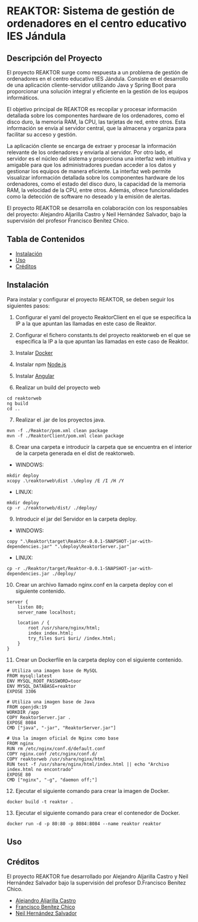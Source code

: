# REAKTOR: Sistema de gestión de ordenadores en el centro educativo IES Jándula

## Descripción del Proyecto
El proyecto REAKTOR surge como respuesta a un problema de gestión de ordenadores en el centro educativo IES Jándula. Consiste en el desarrollo de una aplicación cliente-servidor utilizando Java y Spring Boot para proporcionar una solución integral y eficiente en la gestión de los equipos informáticos.

El objetivo principal de REAKTOR es recopilar y procesar información detallada sobre los componentes hardware de los ordenadores, como el disco duro, la memoria RAM, la CPU, las tarjetas de red, entre otros. Esta información se envía al servidor central, que la almacena y organiza para facilitar su acceso y gestión.

La aplicación cliente se encarga de extraer y procesar la información relevante de los ordenadores y enviarla al servidor. Por otro lado, el servidor es el núcleo del sistema y proporciona una interfaz web intuitiva y amigable para que los administradores puedan acceder a los datos y gestionar los equipos de manera eficiente. La interfaz web permite visualizar información detallada sobre los componentes hardware de los ordenadores, como el estado del disco duro, la capacidad de la memoria RAM, la velocidad de la CPU, entre otros. Además, ofrece funcionalidades como la detección de software no deseado y la emisión de alertas.

El proyecto REAKTOR se desarrolla en colaboración con los responsables del proyecto: Alejandro Aljarilla Castro y Neil Hernández Salvador, bajo la supervisión del profesor Francisco Benítez Chico.

## Tabla de Contenidos

- [Instalación](#instalación)
- [Uso](#uso)
- [Créditos](#créditos)


## Instalación
Para instalar y configurar el proyecto REAKTOR, se deben seguir los siguientes pasos:
1. Configurar el yaml del proyecto ReaktorClient en el que se especifica la IP a la que apuntan las llamadas en este caso de Reaktor. <br>

2. Configurar el fichero constants.ts del proyecto reaktorweb en el que se especifica la IP a la que apuntan las llamadas en este caso de Reaktor. <br>

3. Instalar [Docker](https://www.docker.com/)

4. Instalar npm [Node.js](https://nodejs.org/es/)

5. Instalar [Angular](https://angular.io/)

6. Realizar un build del proyecto web
```
cd reaktorweb
ng build
cd ..
```

7. Realizar el .jar de los proyectos java. <br>
```
mvn -f ./Reaktor/pom.xml clean package
mvn -f ./ReaktorClient/pom.xml clean package
```
8. Crear una carpeta e introducir la carpeta que se encuentra en el interior de la carpeta generada en el dist de reaktorweb.

- WINDOWS:
```
mkdir deploy
xcopy .\reaktorweb\dist .\deploy /E /I /H /Y
```

- LINUX:
```
mkdir deploy
cp -r ./reaktorweb/dist/ ./deploy/
```

9. Introducir el jar del Servidor en la carpeta deploy. <br>

- WINDOWS:
```
copy ".\Reaktor\target\Reaktor-0.0.1-SNAPSHOT-jar-with-dependencies.jar" ".\deploy\ReaktorServer.jar"
```

- LINUX:
```
cp -r ./Reaktor/target/Reaktor-0.0.1-SNAPSHOT-jar-with-dependencies.jar ./deploy/
```
10. Crear un archivo llamado nginx.conf en la carpeta deploy con el siguiente contenido. <br>
```
server {
    listen 80;
    server_name localhost;

    location / {
        root /usr/share/nginx/html;
        index index.html;
        try_files $uri $uri/ /index.html;
    }
}

```
11. Crear un Dockerfile en la carpeta deploy con el siguiente contenido. <br>
```
# Utiliza una imagen base de MySQL
FROM mysql:latest
ENV MYSQL_ROOT_PASSWORD=toor
ENV MYSQL_DATABASE=reaktor
EXPOSE 3306

# Utiliza una imagen base de Java
FROM openjdk:19
WORKDIR /app
COPY ReaktorServer.jar .
EXPOSE 8084
CMD ["java", "-jar", "ReaktorServer.jar"]

# Usa la imagen oficial de Nginx como base
FROM nginx
RUN rm /etc/nginx/conf.d/default.conf
COPY nginx.conf /etc/nginx/conf.d/
COPY reaktorweb /usr/share/nginx/html
RUN test -f /usr/share/nginx/html/index.html || echo "Archivo index.html no encontrado"
EXPOSE 80
CMD ["nginx", "-g", "daemon off;"]
```
12. Ejecutar el siguiente comando para crear la imagen de Docker. <br>
```
docker build -t reaktor .
```

13. Ejecutar el siguiente comando para crear el contenedor de Docker. <br>
```
docker run -d -p 80:80 -p 8084:8084 --name reaktor reaktor
```

## Uso

## Créditos
El proyecto REAKTOR fue desarrollado por Alejandro Aljarilla Castro y Neil Hernández Salvador bajo la supervisión del profesor D.Francisco Benítez Chico.

- [Alejandro Aljarilla Castro](https://github.com/Aljarilla11)
- [Francisco Benítez Chico](https://www.linkedin.com/in/franciscobenitezchico/)
- [Neil Hernández Salvador](https://www.linkedin.com/in/neilhdez/)
